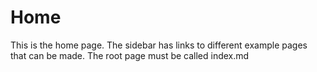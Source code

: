 # Home

This is the home page. The sidebar has links to different example pages that can be made. The root page must be called index.md